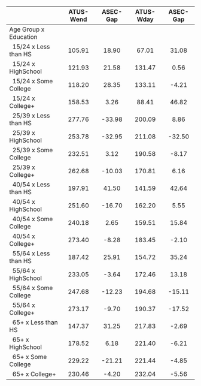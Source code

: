 
|                      |    ATUS-Wend |     ASEC-Gap |    ATUS-Wday |     ASEC-Gap |
| -------------------- | :----------: | :----------: | :----------: | :----------: |
| Age Group x Education |              |              |              |              |
| &nbsp;&nbsp;15/24 x Less than HS |       105.91 |        18.90 |        67.01 |        31.08 |
| &nbsp;&nbsp;15/24 x HighSchool |       121.93 |        21.58 |       131.47 |         0.56 |
| &nbsp;&nbsp;15/24 x Some College |       118.20 |        28.35 |       133.11 |        -4.21 |
| &nbsp;&nbsp;15/24 x College+ |       158.53 |         3.26 |        88.41 |        46.82 |
| &nbsp;&nbsp;25/39 x Less than HS |       277.76 |       -33.98 |       200.09 |         8.86 |
| &nbsp;&nbsp;25/39 x HighSchool |       253.78 |       -32.95 |       211.08 |       -32.50 |
| &nbsp;&nbsp;25/39 x Some College |       232.51 |         3.12 |       190.58 |        -8.17 |
| &nbsp;&nbsp;25/39 x College+ |       262.68 |       -10.03 |       170.81 |         6.16 |
| &nbsp;&nbsp;40/54 x Less than HS |       197.91 |        41.50 |       141.59 |        42.64 |
| &nbsp;&nbsp;40/54 x HighSchool |       251.60 |       -16.70 |       162.20 |         5.55 |
| &nbsp;&nbsp;40/54 x Some College |       240.18 |         2.65 |       159.51 |        15.84 |
| &nbsp;&nbsp;40/54 x College+ |       273.40 |        -8.28 |       183.45 |        -2.10 |
| &nbsp;&nbsp;55/64 x Less than HS |       187.42 |        25.91 |       154.72 |        35.24 |
| &nbsp;&nbsp;55/64 x HighSchool |       233.05 |        -3.64 |       172.46 |        13.18 |
| &nbsp;&nbsp;55/64 x Some College |       247.68 |       -12.23 |       194.68 |       -15.11 |
| &nbsp;&nbsp;55/64 x College+ |       273.17 |        -9.70 |       190.37 |       -17.52 |
| &nbsp;&nbsp;65+ x Less than HS |       147.37 |        31.25 |       217.83 |        -2.69 |
| &nbsp;&nbsp;65+ x HighSchool |       178.52 |         6.18 |       221.40 |        -6.21 |
| &nbsp;&nbsp;65+ x Some College |       229.22 |       -21.21 |       221.44 |        -4.85 |
| &nbsp;&nbsp;65+ x College+ |       230.46 |        -4.20 |       232.04 |        -5.56 |

